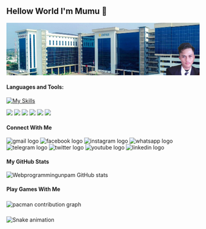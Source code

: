 ## Hellow World I'm Mumu 👋
![Mumu](img/mumu.png)

#### Languages and Tools:

[![My Skills](https://skillicons.dev/icons?i=html,css,js,php,bootstrap,laravel,&theme=light)](https://skillicons.dev)

<img src="https://img.shields.io/badge/HTML5-E34F26?style=for-the-badge&logo=html5&logoColor=white" /> <img src="https://img.shields.io/badge/CSS3-1572B6?style=for-the-badge&logo=css3&logoColor=white" />
<img src="https://img.shields.io/badge/JavaScript-323330?style=for-the-badge&logo=javascript&logoColor=F7DF1E" />
<img src="https://img.shields.io/badge/PHP-777BB4?style=for-the-badge&logo=php&logoColor=white" />
<img src="https://img.shields.io/badge/Bootstrap-563D7C?style=for-the-badge&logo=bootstrap&logoColor=white" />
<img src="https://img.shields.io/badge/Laravel-FF2D20?style=for-the-badge&logo=laravel&logoColor=white" />


#### Connect With Me
<div align="left">
  <img src="https://raw.githubusercontent.com/maurodesouza/profile-readme-generator/master/src/assets/icons/social/gmail/default.svg" width="52" height="40" alt="gmail logo"  />
  <img src="https://raw.githubusercontent.com/maurodesouza/profile-readme-generator/master/src/assets/icons/social/facebook/default.svg" width="52" height="40" alt="facebook logo"  />
  <img src="https://raw.githubusercontent.com/maurodesouza/profile-readme-generator/master/src/assets/icons/social/instagram/default.svg" width="52" height="40" alt="instagram logo"  />
  <img src="https://raw.githubusercontent.com/maurodesouza/profile-readme-generator/master/src/assets/icons/social/whatsapp/default.svg" width="52" height="40" alt="whatsapp logo"  />
  <img src="https://raw.githubusercontent.com/maurodesouza/profile-readme-generator/master/src/assets/icons/social/telegram/default.svg" width="52" height="40" alt="telegram logo"  />
  <img src="https://raw.githubusercontent.com/maurodesouza/profile-readme-generator/master/src/assets/icons/social/twitter/default.svg" width="52" height="40" alt="twitter logo"  />
  <img src="https://raw.githubusercontent.com/maurodesouza/profile-readme-generator/master/src/assets/icons/social/youtube/default.svg" width="52" height="40" alt="youtube logo"  />
  <img src="https://raw.githubusercontent.com/maurodesouza/profile-readme-generator/master/src/assets/icons/social/linkedin/default.svg" width="52" height="40" alt="linkedin logo"  />
  </div>

#### My GitHub Stats

![Webprogrammingunpam GitHub stats](https://github-readme-stats.vercel.app/api?username=Webprogrammingunpam&show_icons=true&bg_color=00000000)


<h4 align="left">Play Games With Me</h4>

###

<picture>
  <source media="(prefers-color-scheme: dark)" srcset="https://raw.githubusercontent.com/Webprogrammingunpam/Webprogrammingunpam/output/pacman-contribution-graph-dark.svg">
  <source media="(prefers-color-scheme: light)" srcset="https://raw.githubusercontent.com/Webprogrammingunpam/Webprogrammingunpam/output/pacman-contribution-graph.svg">
  <img alt="pacman contribution graph" src="https://raw.githubusercontent.com/Webprogrammingunpam/Webprogrammingunpam/output/pacman-contribution-graph.svg">
</picture>

###

<img src="https://raw.githubusercontent.com/Webprogrammingunpam/Webprogrammingunpam/output/snake.svg" alt="Snake animation" />

###
